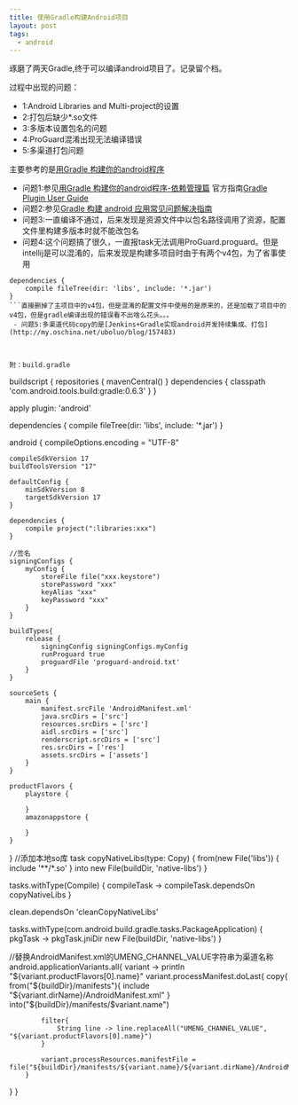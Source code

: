 ```yaml
---
title: 使用Gradle构建Android项目
layout: post
tags:
  - android
---
```

  
琢磨了两天Gradle,终于可以编译android项目了。记录留个档。  


过程中出现的问题：  

 - 1:Android Libraries and Multi-project的设置  
 - 2:打包后缺少*.so文件
 - 3:多版本设置包名的问题  
 - 4:ProGuard混淆出现无法编译错误  
 - 5:多渠道打包问题  


主要参考的是[用Gradle 构建你的android程序](http://www.cnblogs.com/youxilua/archive/2013/05/20/3087935.html)  

 - 问题1:参见[用Gradle 构建你的android程序-依赖管理篇](http://www.cnblogs.com/youxilua/archive/2013/05/22/3092657.html)
官方指南[Gradle Plugin User Guide](http://tools.android.com/tech-docs/new-build-system/user-guide#TOC-Goals-of-the-new-Build-System)  
 - 问题2:参见[Gradle 构建 android 应用常见问题解决指南](http://www.cnblogs.com/youxilua/p/3348162.html)  
 - 问题3:一直编译不通过，后来发现是资源文件中以包名路径调用了资源，配置文件里构建多版本时就不能改包名  
 - 问题4:这个问题搞了很久，一直报task无法调用ProGuard.proguard。但是intellij是可以混淆的，后来发现是构建多项目时由于有两个v4包，为了省事使用
```
dependencies {
    compile fileTree(dir: 'libs', include: '*.jar')
}
```直接删掉了主项目中的v4包，但是混淆的配置文件中使用的是原来的，还是加载了项目中的v4包，但是gradle编译出现的错误看不出啥么花头。。。  
 - 问题5:多渠道代码copy的是[Jenkins+Gradle实现android开发持续集成、打包](http://my.oschina.net/uboluo/blog/157483)  



附：build.gradle  

```
buildscript {
    repositories {
        mavenCentral()
    }
    dependencies {
        classpath 'com.android.tools.build:gradle:0.6.3'
    }
}

apply plugin: 'android'

dependencies {
    compile fileTree(dir: 'libs', include: '*.jar')
}

android {
    compileOptions.encoding = "UTF-8"

    compileSdkVersion 17
    buildToolsVersion "17"

    defaultConfig {
        minSdkVersion 8
        targetSdkVersion 17
    }

    dependencies {
        compile project(":libraries:xxx")
    }

    //签名
    signingConfigs {
        myConfig {
            storeFile file("xxx.keystore")
            storePassword "xxx"
            keyAlias "xxx"
            keyPassword "xxx"
        }
    }

    buildTypes{
        release {
            signingConfig signingConfigs.myConfig
            runProguard true
            proguardFile 'proguard-android.txt'
        }
    }

    sourceSets {
        main {
            manifest.srcFile 'AndroidManifest.xml'
            java.srcDirs = ['src']
            resources.srcDirs = ['src']
            aidl.srcDirs = ['src']
            renderscript.srcDirs = ['src']
            res.srcDirs = ['res']
            assets.srcDirs = ['assets']
        }
    }

    productFlavors {
        playstore {

        }
        amazonappstore {

        }
    }
}
 //添加本地so库
task copyNativeLibs(type: Copy) {
    from(new File('libs')) { include '**/*.so' }
    into new File(buildDir, 'native-libs')
}

tasks.withType(Compile) { compileTask -> compileTask.dependsOn copyNativeLibs }

clean.dependsOn 'cleanCopyNativeLibs'

tasks.withType(com.android.build.gradle.tasks.PackageApplication) { pkgTask ->
    pkgTask.jniDir new File(buildDir, 'native-libs')
}

//替换AndroidManifest.xml的UMENG_CHANNEL_VALUE字符串为渠道名称
android.applicationVariants.all{ variant -> 
    println "${variant.productFlavors[0].name}"
    variant.processManifest.doLast{
        copy{
            from("${buildDir}/manifests"){
                include "${variant.dirName}/AndroidManifest.xml"
            }
            into("${buildDir}/manifests/$variant.name")

            filter{
                String line -> line.replaceAll("UMENG_CHANNEL_VALUE", "${variant.productFlavors[0].name}")
            }

            variant.processResources.manifestFile = file("${buildDir}/manifests/${variant.name}/${variant.dirName}/AndroidManifest.xml")
        }    
   }
}
```
